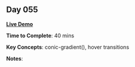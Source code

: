 ## Day 055

**<a href="https://css100.aniqa.dev#day-055">Live Demo</a>**

**Time to Complete**: 40 mins

**Key Concepts**: conic-gradient(), hover transitions

**Notes**:
